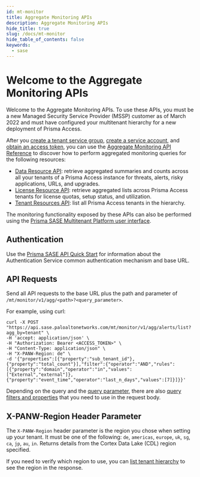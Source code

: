 ```yaml
---
id: mt-monitor
title: Aggregate Monitoring APIs
description: Aggregate Monitoring APIs
hide_title: true
slug: /docs/mt-monitor
hide_table_of_contents: false
keywords:
  - sase
---
```


# Welcome to the Aggregate Monitoring APIs

Welcome to the Aggregate Monitoring APIs. To use these APIs, you must be a new Managed
Security Service Provider (MSSP) customer as of March 2022 and must have configured your multitenant
hierarchy for a new deployment of Prisma Access. 

After you [create a tenant service group](/sase/docs/tenant-service-groups), 
[create a service account](/sase/docs/service-accounts), 
and [obtain an access token](/sase/docs/access-tokens), 
you can use the [Aggregate Monitoring API Reference](/sase/api/mt-monitor) to discover how to
perform aggregated monitoring queries for the following resources:

* [Data Resource API](/sase/api/mt-monitor/dataresources): retrieve aggregated summaries and counts
  across all your tenants of a Prisma Access instance for threats, alerts, risky applications, URLs,
  and upgrades.
* [License Resource API](/sase/api/mt-monitor/licenseresources): retrieve aggregated lists across
  Prisma Access tenants for license quotas, setup status, and utilization. 
* [Tenant Resources API](/sase/api/mt-monitor/tenantresources): list all Prisma Access tenants in
  the hierarchy.

The monitoring functionality exposed by these APIs can also be performed using the [Prisma SASE
Multitenant Platform user
interface](https://docs.paloaltonetworks.com/sase/prisma-sase-multitenant-platform/monitor-tenants).

## Authentication

Use the [Prisma SASE API Quick Start](/sase/docs/getstarted) for information about the Authentication Service
common authentication mechanism and base URL.

## API Requests

Send all API requests to the base URL plus the path and parameter of
`/mt/monitor/v1/agg/<path>?<query_parameter>`.

For example, using curl:

    curl -X POST "https://api.sase.paloaltonetworks.com/mt/monitor/v1/agg/alerts/list?agg_by=tenant" \
    -H 'accept: application/json' \
    -H "Authorization: Bearer <ACCESS_TOKEN>" \
    -H "Content-Type: application/json" \
    -H "X-PANW-Region: de" \ 
    -d '{"properties":[{"property":"sub_tenant_id"},{"property":"total_count"}],"filter":{"operator":"AND","rules":[{"property":"domain","operator":"in","values":["External","external"]},{"property":"event_time","operator":"last_n_days","values":[7]}]}}'

Depending on the query and the [query parameter](/sase/docs/parameters), there are also [query
filters and properties](/sase/docs/filters) that you need to use in the request body. 

## X-PANW-Region Header Parameter
The `X-PANW-Region` header parameter is the region you chose when setting up your tenant. It must be one of the following: `de`, `americas`, `europe`, `uk`, `sg`, `ca`, `jp`, `au`, `in`. Returns details from the Cortex Data Lake (CDL) region specified.  

If you need to verify which region to use, you can [list tenant hierarchy](/sase/api/mt-monitor/tenantresources#operation/get-mt-monitor-v1-agg-custom-tenant-hierarchy) to see the region in the response.
